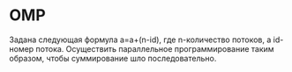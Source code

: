 # OMP
Задана следующая формула a=a+(n-id), где n-количество потоков, а id-номер потока. Осуществить параллельное программирование таким образом, чтобы суммирование 
шло последовательно. 
